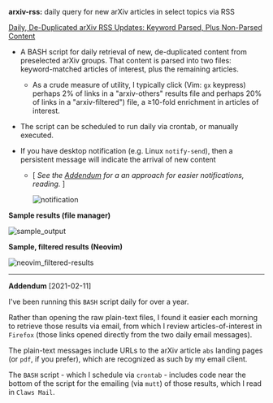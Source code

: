 **arxiv-rss:** daily query for new arXiv articles in select topics via RSS

[Daily, De-Duplicated arXiv RSS Updates: Keyword Parsed, Plus Non-Parsed Content](https://persagen.com/2019/06/10/arxiv-rss.html)

* A BASH script for daily retrieval of new, de-duplicated content from preselected arXiv groups.  That content is parsed into two files: keyword-matched articles of interest, plus the remaining articles.

  * As a crude measure of utility, I typically click (Vim: `gx` keypress) perhaps 2% of links in a "arxiv-others" results file and perhaps 20% of links in a "arxiv-filtered") file, a ≥10-fold enrichment in articles of interest.

* The script can be scheduled to run daily via crontab, or manually executed.

* If you have desktop notification (e.g. Linux `notify-send`), then a persistent message will indicate the arrival of new content

  * [ *See the <a href="#addendum">Addendum</a> for a an approach for easier notifications, reading.* ]

    ![notification](https://persagen.com/files/misc/arXiv-RSS-notify-send2.png)

**Sample results (file manager)**

![sample_output](https://persagen.com/files/misc/arxiv-rss-Krusader.png)

**Sample, filtered results (Neovim)**

![neovim_filtered-results](https://persagen.com/files/misc/arxiv-rss-in_Neovim.png)

---

**Addendum** [2021-02-11]

I've been running this `BASH` script daily for over a year.

Rather than opening the raw plain-text files, I found it easier each morning to retrieve those results via email, from which I review articles-of-interest in `Firefox` (those links opened directly from the two daily email messages).

The plain-text messages include URLs to the arXiv article `abs` landing pages (or `pdf`, if you prefer), which are recognized as such by my email client.

The `BASH` script - which I schedule via `crontab` - includes code near the bottom of the script for the emailing (via `mutt`) of those results, which I read in `Claws Mail`.
